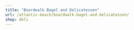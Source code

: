 ```yaml
---
title: "Boardwalk Bagel and Delicatessen"
url: /atlantic-beach/boardwalk-bagel-and-delicatessen/
shop: deli
---
```

